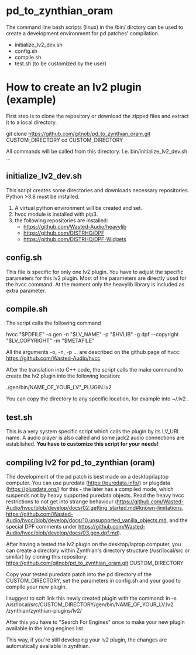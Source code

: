 # pd_to_zynthian_oram
 The command line bash scripts (linux) in the /bin/ dirctory can be used to create a development environment for pd patches' compilation.
 * initialize_lv2_dev.sh
 * config.sh
 * compile.sh
 * test.sh (to be customized by the user)

# How to create an lv2 plugin (example)

 First step is to clone the repository or download the zipped files and extract it to a local directory.
 
 git clone https://github.com/gitnob/pd_to_zynthian_oram.git CUSTOM_DIRECTORY
 cd CUSTOM_DIRECTORY
 
 All commands will be called from this directory. I.e.
 bin/initialize_lv2_dev.sh
 ...
 
 
## initialize_lv2_dev.sh
 This script creates some directories and downloads necessary repositories. Python >3.8 must be installed. 
 
 1. A virtual python environment will be created and set.
 2. hvcc module is installed with pip3.
 3. the following repositories are installed:
	- https://github.com/Wasted-Audio/heavylib
	- https://github.com/DISTRHO/DPF
	- https://github.com/DISTRHO/DPF-Widgets


## config.sh
This file is specific for only one lv2 plugin. You have to adjust the specific parameters for this lv2 plugin.
Most of the parameters are directly used for the hvcc command.
At the moment only the heavylib library is included as extra parameter.

## compile.sh
The script calls the following command

hvcc "$PDFILE" -o gen -n "$LV_NAME" -p "$HVLIB" -g dpf --copyright "$LV_COPYRIGHT" -m "$METAFILE"

All the arguments -o, -n, -p ... are described on the github page of hvcc:
https://github.com/Wasted-Audio/hvcc

After the translation into C++ code, the script calls the make command to create the lv2 plugin into the following location:

./gen/bin/NAME_OF_YOUR_LV"_PLUGIN.lv2

You can copy the directory to any specific location, for example into ~/.lv2 .

## test.sh

This is a very system specific script which calls the plugin by its LV_URI name. A audio player is also called and some jack2 audio connections are established. **You have to customize this script for your needs!**

## compiling lv2 for pd_to_zynthian (oram)

The development of the pd patch is best made on a desktop/laptop computer. You can use puredata (https://puredata.info/) or plugdata (https://plugdata.org/) for this - the later has a compiled mode, which suspends not by heavy supported puredata objects.
Read the heavy hvcc restrictions to not get into strange behaviour (https://github.com/Wasted-Audio/hvcc/blob/develop/docs/02.getting_started.md#known-limitations, https://github.com/Wasted-Audio/hvcc/blob/develop/docs/10.unsupported_vanilla_objects.md, and the special DPF comments under https://github.com/Wasted-Audio/hvcc/blob/develop/docs/03.gen.dpf.md).

After having a tested the lv2 plugin on the desktop/laptop computer, you can create a directory within Zynthian's directory structure (/usr/local/src or similar) by cloning this repository:
https://github.com/gitnob/pd_to_zynthian_oram.git CUSTOM_DIRECTORY

Copy your tested puredata patch into the pd directory of the CUSTOM_DIRECTORY, set the parameters in config.sh and your good to compile your new plugin.

I suggest to soft link this newly created plugin with the command:
ln -s /usr/local/src/CUSTOM_DIRECTORY/gen/bin/NAME_OF_YOUR_LV.lv2 /zynthian/zynthian-plugins/lv2/

After this you have to "Search For Engines" once to make your new plugin available in the long engines list.

This way, if you're still developing your lv2 plugin, the changes are automatically available in zynthian.
